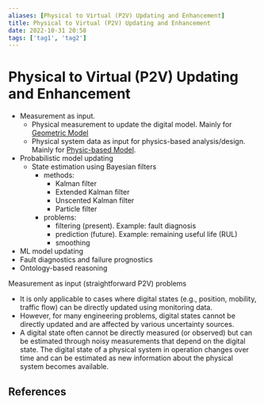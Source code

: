 ```yaml
---
aliases: [Physical to Virtual (P2V) Updating and Enhancement]
title: Physical to Virtual (P2V) Updating and Enhancement
date: 2022-10-31 20:58
tags: ['tag1', 'tag2']
---
```


# Physical to Virtual (P2V) Updating and Enhancement

- Measurement as input.
  - Physical measurement to update the digital model. Mainly for [Geometric Model](digital-twin/DT-modeling-geometric.md)
  - Physical system data as input for physics-based analysis/design. Mainly for [Physic-based Model](digital-twin/DT-modeling-physic.md).
- Probabilistic model updating
  - State estimation using Bayesian filters
    - methods:
      - Kalman filter
      - Extended Kalman filter
      - Unscented Kalman filter
      - Particle filter
    - problems:
      - filtering (present). Example: fault diagnosis
      - prediction (future). Example: remaining useful life (RUL)
      - smoothing
- ML model updating
- Fault diagnostics and failure prognostics
- Ontology-based reasoning

Measurement as input (straightforward P2V) problems

- It is only applicable to cases where digital states (e.g., position, mobility, traffic flow) can be directly updated using monitoring data.
- However, for many engineering problems, digital states cannot be directly updated and are affected by various uncertainty sources.
- A digital state often cannot be directly measured (or observed) but can be estimated through noisy measurements that depend on the digital state. The digital state of a physical system in operation changes over time and can be estimated as new information about the physical system becomes available.

## References
